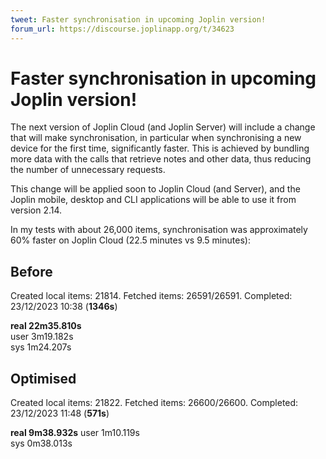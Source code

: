 ```yaml
---
tweet: Faster synchronisation in upcoming Joplin version!
forum_url: https://discourse.joplinapp.org/t/34623
---
```


# Faster synchronisation in upcoming Joplin version!

The next version of Joplin Cloud (and Joplin Server) will include a change that will make synchronisation, in particular when synchronising a new device for the first time, significantly faster. This is achieved by bundling more data with the calls that retrieve notes and other data, thus reducing the number of unnecessary requests.

This change will be applied soon to Joplin Cloud (and Server), and the Joplin mobile, desktop and CLI applications will be able to use it from version 2.14.

In my tests with about 26,000 items, synchronisation was approximately 60% faster on Joplin Cloud (22.5 minutes vs 9.5 minutes):

## Before

Created local items: 21814. Fetched items: 26591/26591. Completed: 23/12/2023 10:38 (**1346s**)

**real 22m35.810s**  
user 3m19.182s  
sys 1m24.207s

## Optimised

Created local items: 21822. Fetched items: 26600/26600. Completed: 23/12/2023 11:48 (**571s**)

**real 9m38.932s**
user 1m10.119s  
sys 0m38.013s